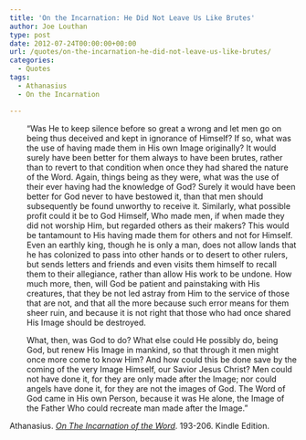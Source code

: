 ```yaml
---
title: 'On the Incarnation: He Did Not Leave Us Like Brutes'
author: Joe Louthan
type: post
date: 2012-07-24T00:00:00+00:00
url: /quotes/on-the-incarnation-he-did-not-leave-us-like-brutes/
categories:
  - Quotes
tags:
  - Athanasius
  - On the Incarnation

---
```

<p style="padding-left: 30px;">
  &#8220;Was He to keep silence before so great a wrong and let men go on being thus deceived and kept in ignorance of Himself? If so, what was the use of having made them in His own Image originally? It would surely have been better for them always to have been brutes, rather than to revert to that condition when once they had shared the nature of the Word. Again, things being as they were, what was the use of their ever having had the knowledge of God? Surely it would have been better for God never to have bestowed it, than that men should subsequently be found unworthy to receive it. Similarly, what possible profit could it be to God Himself, Who made men, if when made they did not worship Him, but regarded others as their makers? This would be tantamount to His having made them for others and not for Himself. Even an earthly king, though he is only a man, does not allow lands that he has colonized to pass into other hands or to desert to other rulers, but sends letters and friends and even visits them himself to recall them to their allegiance, rather than allow His work to be undone. How much more, then, will God be patient and painstaking with His creatures, that they be not led astray from Him to the service of those that are not, and that all the more because such error means for them sheer ruin, and because it is not right that those who had once shared His Image should be destroyed.
</p>

<p style="padding-left: 30px;">
  What, then, was God to do? What else could He possibly do, being God, but renew His Image in mankind, so that through it men might once more come to know Him? And how could this be done save by the coming of the very Image Himself, our Savior Jesus Christ? Men could not have done it, for they are only made after the Image; nor could angels have done it, for they are not the images of God. The Word of God came in His own Person, because it was He alone, the Image of the Father Who could recreate man made after the Image.&#8221;
</p>

Athanasius. <a href="https://www.amazon.com/dp/B003CYLD5C/ref=as_li_ss_til?tag=iamlipr-20&camp=0&creative=0&linkCode=as4&creativeASIN=B003CYLD5C&adid=1S8V1F2MD1Y96Z9KJAFC&" target="_blank"><em>On The Incarnation of the Word</em></a>. 193-206. Kindle Edition.